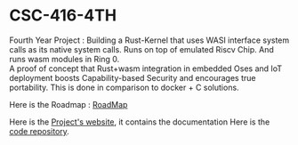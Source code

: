 # CSC-416-4TH
Fourth Year Project : Building a Rust-Kernel that uses WASI interface system calls as its native system calls. Runs on top of emulated Riscv Chip. And runs wasm modules in Ring 0.  
A proof of concept that Rust+wasm integration in embedded Oses and IoT deployment boosts Capability-based Security and encourages true portability. This is done in comparison to docker + C solutions.

Here is the Roadmap : [RoadMap](https://github.com/kiarie404/CSC-416-4TH/blob/main/Roadmap.md)

Here is the [Project's website](https://kiarie404.github.io/CSC-416-4TH/main_site/index.html), it contains the documentation
Here is the [code repository](https://github.com/kiarie404/Hobo-OS).

